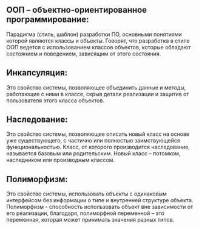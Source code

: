## ООП – объектно-ориентированное программирование:
Парадигма (стиль, шаблон) разработки ПО, основными
понятиями которой являются классы и объекты.
Говорят, что разработка в стиле ООП ведется
с использованием классов объектов, которые
обладают состоянием и поведением, зависящим
от этого состояния.
## Инкапсуляция:
Это свойство системы, позволяющее объединить данные и методы, работающие
с ними в классе, скрыв детали реализации и защитив
от пользователя этого класса объектов.
## Наследование:
Это свойство системы, позволяющее описать новый класс на основе уже существующего,
с частично или полностью заимствующейся функциональностью. Класс, от которого производится наследование,
называется базовым или родительским. Новый класс – потомком, наследником или производным классом.
## Полиморфизм:
Это свойство системы, использовать объекты с одинаковым интерфейсом без информации о
типе и внутренней структуре объекта. Полиморфизм - способность использовать объект вне
зависимости от его реализации, благодаря, полиморфной переменной – это переменная, которая
может принимать значения разных типов.